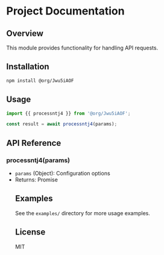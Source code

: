 # Project Documentation

## Overview
This module provides functionality for handling API requests.

## Installation
```bash
npm install @org/Jwu5iAOF
```

## Usage
```javascript
import {{ processntj4 }} from '@org/Jwu5iAOF';

const result = await processntj4(params);
```

## API Reference
### processntj4(params)
- `params` (Object): Configuration options
- Returns: Promise<Object>

## Examples
See the `examples/` directory for more usage examples.

## License
MIT
